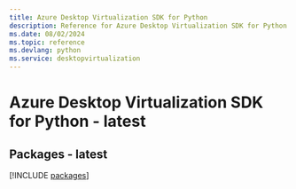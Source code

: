 ```yaml
---
title: Azure Desktop Virtualization SDK for Python
description: Reference for Azure Desktop Virtualization SDK for Python
ms.date: 08/02/2024
ms.topic: reference
ms.devlang: python
ms.service: desktopvirtualization
---
```

# Azure Desktop Virtualization SDK for Python - latest
## Packages - latest
[!INCLUDE [packages](desktop-virtualization-index.md)]